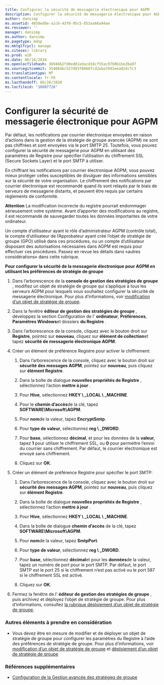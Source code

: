 ```yaml
---
title: Configurer la sécurité de messagerie électronique pour AGPM
description: Configurer la sécurité de messagerie électronique pour AGPM
author: dansimp
ms.assetid: 4850ed8e-a1c6-43f0-95c5-853aa66a94ae
ms.reviewer: ''
manager: dansimp
ms.author: dansimp
ms.pagetype: mdop
ms.mktglfcycl: manage
ms.sitesec: library
ms.prod: w10
ms.date: 06/16/2016
ms.openlocfilehash: 3694662fd0ed81edacd16cf55ac9760b1be2ba97
ms.sourcegitcommit: 354664bc527d93f80687cd2eba70d1eea024c7c3
ms.translationtype: MT
ms.contentlocale: fr-FR
ms.lasthandoff: 06/26/2020
ms.locfileid: "10807726"
---
```

# Configurer la sécurité de messagerie électronique pour AGPM


Par défaut, les notifications par courrier électronique envoyées en raison d’actions dans la gestion de la stratégie de groupe avancée (AGPM) ne sont pas chiffrées et sont envoyées via le port SMTP 25. Toutefois, vous pouvez configurer la sécurité de messagerie pour AGPM en utilisant des paramètres de Registre pour spécifier l’utilisation du chiffrement SSL (Secure Sockets Layer) et le port SMTP à utiliser.

En chiffrant les notifications par courrier électronique AGPM, vous pouvez mieux protéger celles susceptibles de divulguer des informations sensibles sur la sécurité de votre organisation. Le chiffrement des notifications par courrier électronique est recommandé quand ils sont relayés par le biais de serveurs de messagerie distants, et peuvent être requis par certains règlements de conformité.

**Attention**  La modification incorrecte du registre pourrait endommager sérieusement votre système. Avant d’apporter des modifications au registre, il est recommandé de sauvegarder toutes les données importantes de votre ordinateur.

 

Un compte d’utilisateur ayant le rôle d’administrateur AGPM (contrôle total), le compte d’utilisateur de l’Approbateur ayant créé l’objet de stratégie de groupe (GPO) utilisé dans ces procédures, ou un compte d’utilisateur disposant des autorisations nécessaires dans AGPM est requis pour effectuer ces procédures. Passez en revue les détails dans «autres considérations» dans cette rubrique.

**Pour configurer la sécurité de la messagerie électronique pour AGPM en utilisant les préférences de stratégie de groupe**

1.  Dans l’arborescence de la **console de gestion des stratégies de groupe** , modifiez un objet de stratégie de groupe qui s’applique à tous les serveurs AGPM pour lesquels vous souhaitez configurer la sécurité de messagerie électronique. Pour plus d’informations, voir [modification d’un objet de stratégie de groupe](editing-a-gpo-agpm30ops.md).

2.  Dans la fenêtre **éditeur de gestion des stratégies de groupe** , développez la section Configuration de l' **ordinateur**, **Préférences**, **Paramètres Windows**et dossiers **du Registre** .

3.  Dans l’arborescence de la console, cliquez avec le bouton droit sur **Registre**, pointez sur **nouveau**, cliquez sur **élément de collection**et tapez **sécurité de messagerie électronique AGPM**.

4.  Créer un élément de préférence Registre pour activer le chiffrement:

    1.  Dans l’arborescence de la console, cliquez avec le bouton droit sur **sécurité des messages AGPM**, pointez sur **nouveau**, puis cliquez sur **élément Registre**.

    2.  Dans la boîte de dialogue **nouvelles propriétés de Registre** , sélectionnez l’action **mettre à jour** .

    3.  Pour **Hive**, sélectionnez **HKEY \ _LOCAL \ _MACHINE**.

    4.  Pour le **chemin d’accès**de la clé, tapez **SOFTWARE\\Microsoft\\AGPM**.

    5.  Pour **nom**de la valeur, tapez **EncryptSmtp**.

    6.  Pour **type de valeur**, sélectionnez **reg \ _DWORD**.

    7.  Pour **base**, sélectionnez **décimal**, et pour les données de la **valeur**, tapez **1** pour utiliser le chiffrement SSL, ou **0** pour permettre l’envoi du courrier sans chiffrement. Par défaut, le courrier électronique est envoyé sans chiffrement.

    8.  Cliquez sur **OK**.

5.  Créer un élément de préférence Registre pour spécifier le port SMTP:

    1.  Dans l’arborescence de la console, cliquez avec le bouton droit sur **sécurité des messages AGPM**, pointez sur **nouveau**, puis cliquez sur **élément Registre**.

    2.  Dans la boîte de dialogue **nouvelles propriétés de Registre** , sélectionnez l’action **mettre à jour** .

    3.  Pour **Hive**, sélectionnez **HKEY \ _LOCAL \ _MACHINE**.

    4.  Dans la boîte de dialogue **chemin d’accès** de la clé, tapez **SOFTWARE\\Microsoft\\AGPM**.

    5.  Pour **nom**de la valeur, tapez **SmtpPort**.

    6.  Pour **type de valeur**, sélectionnez **reg \ _DWORD**.

    7.  Pour **base**, sélectionnez **décimal**et pour les **données**de la valeur, tapez un numéro de port pour le port SMTP. Par défaut, le port SMTP est le port 25 si le chiffrement n’est pas activé ou le port 587 si le chiffrement SSL est activé.

    8.  Cliquez sur **OK**.

6.  Fermez la fenêtre de l' **éditeur de gestion des stratégies de groupe** , puis archivez et déployez l’objet de stratégie de groupe. Pour plus d’informations, consultez [la rubrique déploiement d’un objet de stratégie de groupe](deploy-a-gpo-agpm30ops.md).

### Autres éléments à prendre en considération

-   Vous devez être en mesure de modifier et de déployer un objet de stratégie de groupe pour configurer les paramètres du Registre à l’aide des préférences de stratégie de groupe. Pour plus d’informations, voir [modification d’un objet de stratégie de groupe](editing-a-gpo-agpm30ops.md) et [déploiement d’un objet de stratégie de groupe](deploy-a-gpo-agpm30ops.md)

### Références supplémentaires

-   [Configuration de la Gestion avancée des stratégies de groupe](configuring-advanced-group-policy-management.md)

 

 





